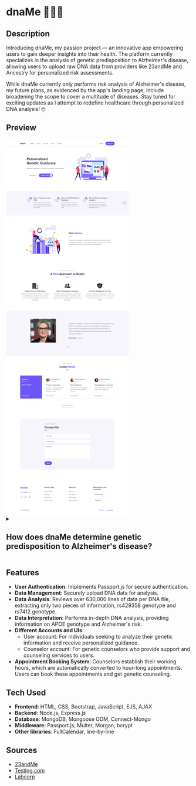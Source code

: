 # dnaMe 🧬🔬🥼

## Description
Introducing dnaMe, my passion project — an innovative app empowering users to gain deeper insights into their health. The platform currently specializes in the analysis of genetic predisposition to Alzheimer's disease, allowing users to upload raw DNA data from providers like 23andMe and Ancestry for personalized risk assessments.

While dnaMe currently only performs risk analysis of Alzheimer's disease, my future plans, as evidenced by the app's landing page, include broadening the scope to cover a multitude of diseases. Stay tuned for exciting updates as I attempt to redefine healthcare through personalized DNA analysis! 🤓

## Preview
<img src="index.png">

<details>
  <summary><h2 style="font-weight: semi-bold;">How does dnaMe determine genetic predisposition to Alzheimer's disease?</h2></summary>

  Before delving into how dnaMe determines genetic predisposition, it's important to understand a few biology concepts.

  ### ✂️ SNP (Single Nucleotide Polymorphism)
  A SNP is a variation at a single position in the DNA sequence that occurs when a single nucleotide (A, T, C, or G) is replaced by another. SNPs influence traits, diseases, and responses to medications.

  ### 📖 rsID (Reference SNP IDentifier)
  An rsID is a unique identifier assigned to a specific SNP, aiding researchers in tracking genetic variations. For example, rs429358 and rs7412 are rsIDs for SNPs in the APOE gene.

  ### 🧬 Allele & Genotype
  An allele is a variant form of a gene; a genotype is the combination of two alleles (you inherit one allele from each parent). In the context of a SNP, the alleles refer to the nucleotides at the specific position. For example, in the SNP rs429358, the two alleles could be T&T, C&T, or C&C. Thus, the genotype is either TT, CT, or CC, respectively.

  ### 🧬 Apolipoprotein E (APOE) gene
  The APOE gene provides instructions for producing apolipoprotein E, a protein involved in lipid metabolism. Variations in the APOE gene, determined by SNPs rs429358 and rs7412, influence protein function and therefore risk of various health conditions, including Alzheimer's disease.

  In the APOE genotype, the ε4 allele is considered a risk factor for Alzheimer's, while ε2 is associated with lowered risk.

  ### APOE Genotypes and Alzheimer's Risk
  | rs429358 Genotype | rs7412 Genotype  | APOE Genotype | Alzheimer's Risk                    |
  |:------------------|:-----------------|:------------- |:------------------------------------|
  | TT                | TT               | ε2/ε2         | Lower risk than normal              |
  | TT                | CT               | ε2/ε3         | Lower risk than normal              |
  | CT                | CT               | ε2/ε4         | Slightly higher risk than normal    |
  | TT                | CC               | ε3/ε3         | Normal risk                         |
  | CT                | CC               | ε3/ε4         | Higher risk than normal             |
  | CC                | CC               | ε4/ε4         | High risk                           |

  ### The App
  1. Given a raw DNA file, which contains hundreds of thousands of rsIDs, dnaMe extracts the genotypes of two SNPs, rs429358 and rs7412.
  2. The app uses this information to determine the alleles that make up one's APOE gene, which can be any combination of ε2, ε3, and ε4.
  3. Lastly, the app takes the APOE gene and determines the genetic predisposition to Alzheimer's disease.
</details>

## Features
- **User Authentication**: Implements Passport.js for secure authentication.
- **Data Management**: Securely upload DNA data for analysis.
- **Data Analysis**: Reviews over 630,000 lines of data per DNA file, extracting only two pieces of information, rs429358 genotype and rs7412 genotype.
- **Data Interpretation**: Performs in-depth DNA analysis, providing information on APOE genotype and Alzheimer's risk.
- **Different Accounts and UIs**:
  - User account: For individuals seeking to analyze their genetic information and receive personalized guidance.
  - Counselor account: For genetic counselors who provide support and counseling services to users.
- **Appointment Booking System**: Counselors establish their working hours, which are automatically converted to hour-long appointments. Users can book these appointments and get genetic counseling.

## Tech Used
- **Frontend**: HTML, CSS, Bootstrap, JavaScript, EJS, AJAX
- **Backend**: Node.js, Express.js
- **Database**: MongoDB, Mongoose ODM, Connect-Mongo
- **Middleware**: Passport.js, Multer, Morgan, bcrypt
- **Other libraries**: FullCalendar, line-by-line

## Sources
- [23andMe](https://www.23andme.com/topics/health-predispositions/late-onset-alzheimers/?_gl=1*123e4o4*_ga*MTc3ODAyNTUyMS4xNzA4MzI1Mjk2*_ga_G330GF3ZFF*MTcwODMyNTI5Ni4xLjAuMTcwODMyNTI5Ni4wLjAuMA..)
- [Testing.com](https://www.testing.com/tests/apoe-genotyping-alzheimer-disease/)
- [Labcorp](https://www.labcorp.com/tests/504040/i-apoe-i-alzheimer-s-risk)